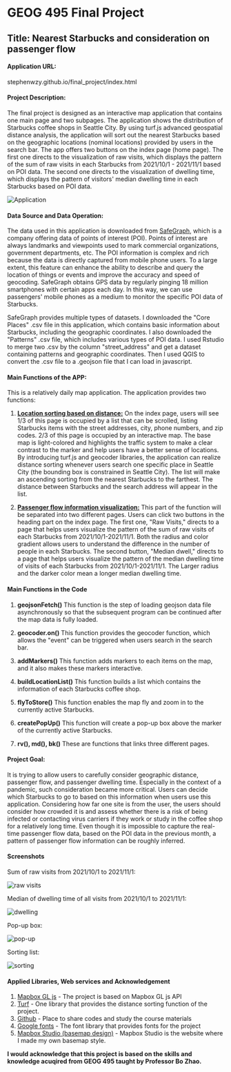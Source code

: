 # GEOG 495 Final Project
## Title: **Nearest Starbucks and consideration on passenger flow**


#### Application URL:

stephenwzy.github.io/final_project/index.html

#### Project Description:

The final project is designed as an interactive map application that contains one main page and two subpages. The application shows the distribution of Starbucks coffee shops in Seattle City. By using turf.js advanced geospatial distance analysis, the application will sort out the nearest Starbucks based on the geographic locations (nominal locations) provided by users in the search bar. The app offers two buttons on the index page (home page). The first one directs to the visualization of raw visits, which displays the pattern of the sum of raw visits in each Starbucks from 2021/10/1 - 2021/11/1 based on POI data. The second one directs to the visualization of dwelling time, which displays the pattern of visitors' median dwelling time in each Starbucks based on POI data.

![Application](assets/app.png)

#### Data Source and Data Operation:

The data used in this application is downloaded from [SafeGraph]('www.safegraph.com'), which is a company offering data of points of interest (POI). Points of interest are always landmarks and viewpoints used to mark commercial organizations, government departments, etc. The POI information is complex and rich because the data is directly captured from mobile phone users. To a large extent, this feature can enhance the ability to describe and query the location of things or events and improve the accuracy and speed of geocoding. SafeGraph obtains GPS data by regularly pinging 18 million smartphones with certain apps each day. In this way, we can use passengers' mobile phones as a medium to monitor the specific POI data of Starbucks.

SafeGraph provides multiple types of datasets. I downloaded the "Core Places" .csv file in this application, which contains basic information about Starbucks, including the geographic coordinates. I also downloaded the "Patterns" .csv file, which includes various types of POI data. I used Rstudio to merge two .csv by the column "street_address" and get a dataset containing patterns and geographic coordinates. Then I used QGIS to convert the .csv file to a .geojson file that I can load in javascript.

#### Main Functions of the APP:
This is a relatively daily map application. The application provides two functions: 
1. <u>**Location sorting based on distance:**</u> On the index page, users will see 1/3 of this page is occupied by a list that can be scrolled, listing Starbucks items with the street addresses, city, phone numbers, and zip codes. 2/3 of this page is occupied by an interactive map. The base map is light-colored and highlights the traffic system to make a clear contrast to the marker and help users have a better sense of locations. By introducing turf.js and geocoder libraries, the application can realize distance sorting whenever users search one specific place in Seattle City (the bounding box is constrained in Seattle City). The list will make an ascending sorting from the nearest Starbucks to the farthest. The distance between Starbucks and the search address will appear in the list.

2. <u>**Passenger flow information visualization:**</u> This part of the function will be separated into two different pages. Users can click two buttons in the heading part on the index page. The first one, "Raw Visits," directs to a page that helps users visualize the pattern of the sum of raw visits of each Starbucks from 2021/10/1-2021/11/1. Both the radius and color gradient allows users to understand the difference in the number of people in each Starbucks. The second button, "Median dwell," directs to a page that helps users visualize the pattern of the median dwelling time of visits of each Starbucks from 2021/10/1-2021/11/1. The Larger radius and the darker color mean a longer median dwelling time.


#### Main Functions in the Code
1. **geojsonFetch()**
This function is the step of loading geojson data file asynchronously so that the subsequent program can be continued after the map data is fully loaded.

2. **geocoder.on()**
This function provides the geocoder function, which allows the "event" can be triggered when users search in the search bar.

3. **addMarkers()**
This function adds markers to each items on the map, and it also makes these markers interactive.

4. **buildLocationList()**
This function builds a list which contains the information of each Starbucks coffee shop.

5. **flyToStore()**
This function enables the map fly and zoom in to the currently active Starbucks.

6. **createPopUp()**
This function will create a pop-up box above the marker of the currently active Starbucks.

7. **rv(), md(), bk()**
These are functions that links three different pages.



#### Project Goal:

It is trying to allow users to carefully consider geographic distance, passenger flow, and passenger dwelling time. Especially in the context of a pandemic, such consideration became more critical. Users can decide which Starbucks to go to based on this information when users use this application. Considering how far one site is from the user, the users should consider how crowded it is and assess whether there is a risk of being infected or contacting virus carriers if they work or study in the coffee shop for a relatively long time. Even though it is impossible to capture the real-time passenger flow data, based on the POI data in the previous month, a pattern of passenger flow information can be roughly inferred.

#### Screenshots
Sum of raw visits from 2021/10/1 to 2021/11/1: 

![raw visits](assets/visits.png)

Median of dwelling time of all visits from 2021/10/1 to 2021/11/1:

![dwelling](assets/dwelling.png)

Pop-up box:

![pop-up](assets/popup.PNG)

Sorting list:

![sorting](assets/sorting.PNG)


#### Applied Libraries, Web services and Acknowledgement
1. [Mapbox GL js](https://www.mapbox.com) -  The project is based on Mapbox GL js API
2. [Turf](https://www.turfjs.org) - One library that provides the distance sorting function of the project.
3. [Github](https://www.github.com) - Place to share codes and study the course materials
4. [Google fonts](https://www.fonts.google.com) - The font library that provides fonts for the project
5. [Mapbox Studio (basemap design)](https://studio.mapbox.com) - Mapbox Studio is the website where I made my own basemap style.

**I would acknowledge that this project is based on the skills and knowledge acuqired from GEOG 495 taught by Professor Bo Zhao.**

